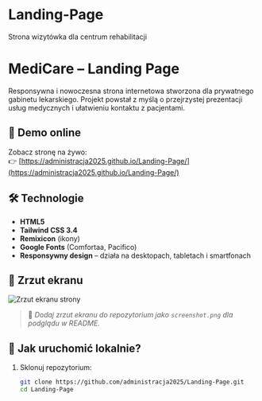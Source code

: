 # Landing-Page
Strona wizytówka dla centrum rehabilitacji 
# MediCare – Landing Page

Responsywna i nowoczesna strona internetowa stworzona dla prywatnego gabinetu lekarskiego. Projekt powstał z myślą o przejrzystej prezentacji usług medycznych i ułatwieniu kontaktu z pacjentami.

## 🔗 Demo online

Zobacz stronę na żywo:  
👉 [https://administracja2025.github.io/Landing-Page/](https://administracja2025.github.io/Landing-Page/)

## 🛠️ Technologie

- **HTML5**
- **Tailwind CSS 3.4**
- **Remixicon** (ikony)
- **Google Fonts** (Comfortaa, Pacifico)
- **Responsywny design** – działa na desktopach, tabletach i smartfonach

## 📸 Zrzut ekranu

![Zrzut ekranu strony](screenshot.png)

> 📌 *Dodaj zrzut ekranu do repozytorium jako `screenshot.png` dla podglądu w README.*

## 📂 Jak uruchomić lokalnie?

1. Sklonuj repozytorium:
   ```bash
   git clone https://github.com/administracja2025/Landing-Page.git
   cd Landing-Page
